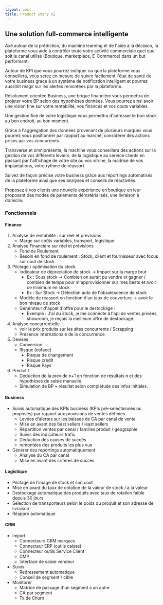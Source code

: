 ```yaml
---
layout: post
title: Product Story V2
---
```


## Une solution full-commerce intelligente
Axé autour de la prédiction, du machine learning et de l'aide à la décision, la  plateforme vous aide à contrôler toute votre activité commerciale quel que soit le canal utilisé (Boutique, marketplace, E-Commerce) dans un but performant.

Autour de KPI que vous pourrez indiquer ou que la plateforme vous conseillera, vous serez en mesure de suivre facilement l'état de santé de votre business grace à un système de notification intelligent et pourrez aussitôt réagir sur les alertes remontées par la plateforme.

Résolument orientée Business, une brique financière vous permettra de projeter votre BP selon des hypothèses données. Vous pourrez ainsi avoir une vision fine sur votre rentabilité, vos finances et vos couts variables.

Une gestion fine de votre logistique vous permettra d'adresser le bon stock au bon endroit, au bon moment.

Grâce à l'aggregation des données provenant de plusieurs marques vous pourrez vous positionner par rapport au marché, considérer des actions prises par vos concurrents.

Transverse et omniprésente, la machine vous conseillera des actions sur la gestion de vos différents leviers, de la logistique au service clients en passant par l'affichage de votre site ou vos vitrine, la maitrise de vos implantations, votre rythme de réassort.

Suivez de façon précise votre business grâce aux reportings automatisés de la plateforme ainsi que ses analyses et conseils de réactivités.

Proposez à vos clients une nouvelle expérience en boutique en leur proposant des modes de paiements dématérialisés, une livraison à domicile.

### Fonctionnels

#### Finance

1. Analyse de rentabilité : sur réel et prévisions
    - Marge sur coûts variables, transport, logistique
2. Analyse Financière sur réel et prévisions
    - Fond de Roulement
    - Besoin en fond de roulement : Stock, client et fournisseur avec focus sur cout de stock
3. Pilotage / optimisation du stock
    - Indicateur de dépreciation de stock -> Impact sur la marge brut
        + Ex : Sous stock -> Combien on aurait pu vendre et gagner / combien de temps pour m'approvisionner sur mes bests et avoir ce minimum en stock
        + Ex : Sur Stock -> Détection auto de l'obsolescence de stock
    - Modèle de réassort en fonction d'un taux de couverture -> avoir le bon niveau de stock
    - Générateur d'appel d'offre pour le destockage :
        + Exemple : J'ai du stock, je me connecte à l'api de ventes privées, showroom, je reçois la meilleure offre de destockage.
4. Analyse concurrentielle
    - voir le prix produits sur les sites concurrents / Scrapping
    - Présence internationale de la concurrence
5. Devises
    - Conversion
    - Risque (coface)
        + Risque de changement
        + Risque crédit
        + Risque Pays
6. Prédictif
    - Deduction de la prev de n+1 en fonction de résultats n et des hypothèses de saisie manuelle.
    - Simulation de BP + résultat selon complétude des infos initiales.

#### Business

* Suivis automatique des KPIs business (KPIs pré-selectionnés ou proposés) par rapport aux provisions de ventes définies.
    - Levées d'alertes sur les baisses de CA par canal de vente
    - Mise en avant des best sellers / least sellers
    - Répartition ventes par canal / familles produit / géographie
    - Suivis des indicateurs trafic
    - Déduction des causes de succès
    - remontées des produits les plus vus
* Générer des reportings automatiquement
    - Analyse du CA par canal
    - Mise en avant des critères de succès

#### Logistique

* Pilotage de l'image de stock et son coût
* Mise en avant du taux de cotation de la valeur de stock / à la valeur
* Destockage automatique des produits avec taux de rotation faible depuis 30 jours
* Selection de transporteurs selon le poids du produit et son adresse de livraison
* Réappro automatique

#### CRM

* Import
    * Connecteurs CRM marques
    * Connecteur ERP (outils caisse)
    * Connecteur outils Service Client
    * DMP
    * Interface de saisie vendeur
* Suivis
    - Redressement automatique
    - Conseil de segment / cible
* Monitorer
    - Matrice de passage d'un segment à un autre
    - CA par segment
    - Tx de Churn
